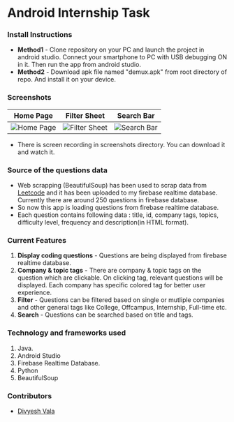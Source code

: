 # Android Internship Task
### Install Instructions
* **Method1** - Clone repository on your PC and launch the project in android studio. Connect your smartphone to PC with USB debugging ON in it. Then run the app from android studio.
* **Method2** - Download apk file named "demux.apk" from root directory of repo. And install it on your device.

### Screenshots
Home Page | Filter Sheet | Search Bar                 
:-------------------------:|:-------------------------:|:-------------------------:
![Home Page](https://github.com/divyeshvala/demux/blob/main/screenshots/home.jpg?raw=true "Home Page")|![Filter Sheet](https://github.com/divyeshvala/demux/blob/main/screenshots/filter.jpg?raw=true "Filter Sheet")|![Search Bar](https://github.com/divyeshvala/demux/blob/main/screenshots/search.jpg?raw=true "Search Bar")
* There is screen recording in screenshots directory. You can download it and watch it.

### Source of the questions data
* Web scrapping (BeautifulSoup) has been used to scrap data from [Leetcode](https://leetcode.com/problemset/all/) and it has been uploaded to my firebase realtime database. Currently there are around 250 questions in firebase database.
* So now this app is loading questions from firebase realtime database.
* Each question contains following data : title, id, company tags, topics, difficulty level, frequency and description(in HTML format).

### Current Features
1. **Display coding questions** - Questions are being displayed from firebase realtime database.
2. **Company & topic tags** - There are company & topic tags on the question which are clickable. On clicking tag, relevant questions will be displayed. Each company has specific colored tag for better user experience.
3. **Filter** - Questions can be filtered based on single or mutliple companies and other general tags like College, Offcampus, Internship, Full-time etc.
4. **Search** - Questions can be searched based on title and tags.

### Technology and frameworks used
1. Java.
2. Android Studio
2. Firebase Realtime Database.
4. Python
5. BeautifulSoup

### Contributors
* [Divyesh Vala](https://github.com/divyeshvala)

